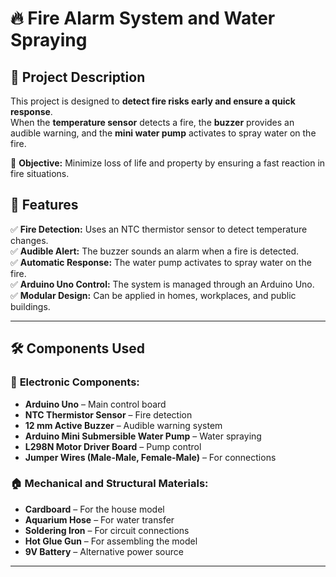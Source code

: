 # 🔥 Fire Alarm System and Water Spraying  

## 📌 Project Description  
This project is designed to **detect fire risks early and ensure a quick response**.  
When the **temperature sensor** detects a fire, the **buzzer** provides an audible warning, and the **mini water pump** activates to spray water on the fire.  

🎯 **Objective:** Minimize loss of life and property by ensuring a fast reaction in fire situations.  

## 🚀 Features  
✅ **Fire Detection:** Uses an NTC thermistor sensor to detect temperature changes.  
✅ **Audible Alert:** The buzzer sounds an alarm when a fire is detected.  
✅ **Automatic Response:** The water pump activates to spray water on the fire.  
✅ **Arduino Uno Control:** The system is managed through an Arduino Uno.  
✅ **Modular Design:** Can be applied in homes, workplaces, and public buildings.  

---

## 🛠 Components Used  

### 🔌 **Electronic Components:**  
- **Arduino Uno** – Main control board  
- **NTC Thermistor Sensor** – Fire detection  
- **12 mm Active Buzzer** – Audible warning system  
- **Arduino Mini Submersible Water Pump** – Water spraying  
- **L298N Motor Driver Board** – Pump control  
- **Jumper Wires (Male-Male, Female-Male)** – For connections  

### 🏠 **Mechanical and Structural Materials:**  
- **Cardboard** – For the house model  
- **Aquarium Hose** – For water transfer  
- **Soldering Iron** – For circuit connections  
- **Hot Glue Gun** – For assembling the model  
- **9V Battery** – Alternative power source  

---


